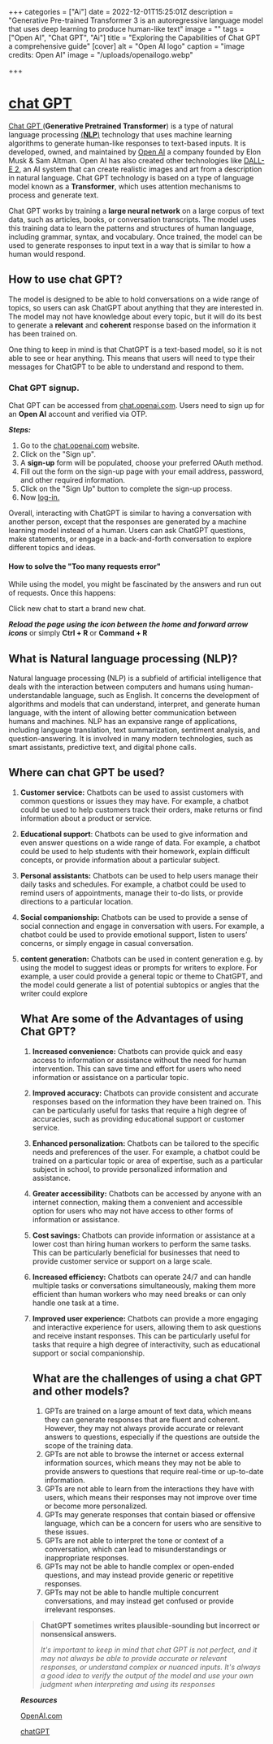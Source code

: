 +++
categories = ["Ai"]
date = 2022-12-01T15:25:01Z
description = "Generative Pre-trained Transformer 3 is an autoregressive language model that uses deep learning to produce human-like text"
image = ""
tags = ["Open AI", "Chat GPT", "Ai"]
title = "Exploring the Capabilities of Chat GPT a comprehensive guide"
[cover]
alt = "Open AI logo"
caption = "image credits: Open AI"
image = "/uploads/openailogo.webp"

+++
# [chat GPT](https://chat.openai.com/chat)

[Chat GPT ](https://chat.openai.com/chat)(**Generative Pretrained Transformer**) is a type of natural language processing [(**NLP**)](https://blog.bunnieabc.com/posts/what-is-chat-gpt-and-why-you-need-it/#what-is-natural-language-processing-nlp) technology that uses machine learning algorithms to generate human-like responses to text-based inputs. It is developed, owned, and maintained by [Open AI](https://en.wikipedia.org/wiki/OpenAI) a company founded by Elon Musk & Sam Altman. Open AI has also created other technologies like [DALL-E 2](https://blog.bunnieabc.com/posts/what-are-the-best-ai-image-generator-tools/#dall-e-2httpsopenaicomdall-e-2), an AI system that can create realistic images and art from a description in natural language. Chat GPT technology is based on a type of language model known as a **Transformer**, which uses attention mechanisms to process and generate text.

Chat GPT works by training a **large neural network** on a large corpus of text data, such as articles, books, or conversation transcripts. The model uses this training data to learn the patterns and structures of human language, including grammar, syntax, and vocabulary. Once trained, the model can be used to generate responses to input text in a way that is similar to how a human would respond.

## How to use chat GPT?

The model is designed to be able to hold conversations on a wide range of topics, so users can ask ChatGPT about anything that they are interested in. The model may not have knowledge about every topic, but it will do its best to generate a **relevant** and **coherent** response based on the information it has been trained on.

One thing to keep in mind is that ChatGPT is a text-based model, so it is not able to see or hear anything. This means that users will need to type their messages for ChatGPT to be able to understand and respond to them.

### Chat GPT signup.

Chat GPT can be accessed from [chat.openai.com](chat.openai.com). Users need to sign up for an **Open AI** account and verified via OTP.

**_Steps:_**

1. Go to the [chat.openai.com]() website.
2. Click on the "Sign up".
3. A **sign-up** form will be populated, choose your preferred OAuth method.
4. Fill out the form on the sign-up page with your email address, password, and other required information.
5. Click on the "Sign Up" button to complete the sign-up process.
6. Now [log-in.](https://chat.openai.com/auth/login)

Overall, interacting with ChatGPT is similar to having a conversation with another person, except that the responses are generated by a machine learning model instead of a human. Users can ask ChatGPT questions, make statements, or engage in a back-and-forth conversation to explore different topics and ideas.

#### How to solve the "Too many requests error"

While using the model, you might be fascinated by the answers and run out of requests. Once this happens:

Click new chat to start a brand new chat.

**_Reload the page using the icon between the home and forward arrow icons_** or simply **Ctrl + R** or **Command + R**

## What is Natural language processing (NLP)?

Natural language processing (NLP) is a subfield of artificial intelligence that deals with the interaction between computers and humans using human-understandable language, such as English. It concerns the development of algorithms and models that can understand, interpret, and generate human language, with the intent of allowing better communication between humans and machines. NLP has an expansive range of applications, including language translation, text summarization, sentiment analysis, and question-answering. It is involved in many modern technologies, such as smart assistants, predictive text, and digital phone calls.

## Where can chat GPT be used?

1. **Customer service:** Chatbots can be used to assist customers with common questions or issues they may have. For example, a chatbot could be used to help customers track their orders, make returns or find information about a product or service.
2. **Educational support**: Chatbots can be used to give information and even answer questions on a wide range of data. For example, a chatbot could be used to help students with their homework, explain difficult concepts, or provide information about a particular subject.
3. **Personal assistants:** Chatbots can be used to help users manage their daily tasks and schedules. For example, a chatbot could be used to remind users of appointments, manage their to-do lists, or provide directions to a particular location.
4. **Social companionship:** Chatbots can be used to provide a sense of social connection and engage in conversation with users. For example, a chatbot could be used to provide emotional support, listen to users’ concerns, or simply engage in casual conversation.
5. **content generation:** Chatbots can be used in content generation e.g. by using the model to suggest ideas or prompts for writers to explore. For example, a user could provide a general topic or theme to ChatGPT, and the model could generate a list of potential subtopics or angles that the writer could explore

   ## What Are some of the Advantages of using Chat GPT?
   1. **Increased convenience:** Chatbots can provide quick and easy access to information or assistance without the need for human intervention. This can save time and effort for users who need information or assistance on a particular topic.
   2. **Improved accuracy:** Chatbots can provide consistent and accurate responses based on the information they have been trained on. This can be particularly useful for tasks that require a high degree of accuracies, such as providing educational support or customer service.
   3. **Enhanced personalization:** Chatbots can be tailored to the specific needs and preferences of the user. For example, a chatbot could be trained on a particular topic or area of expertise, such as a particular subject in school, to provide personalized information and assistance.
   4. **Greater accessibility:** Chatbots can be accessed by anyone with an internet connection, making them a convenient and accessible option for users who may not have access to other forms of information or assistance.
   5. **Cost savings:** Chatbots can provide information or assistance at a lower cost than hiring human workers to perform the same tasks. This can be particularly beneficial for businesses that need to provide customer service or support on a large scale.
   6. **Increased efficiency:** Chatbots can operate 24/7 and can handle multiple tasks or conversations simultaneously, making them more efficient than human workers who may need breaks or can only handle one task at a time.
   7. **Improved user experience:** Chatbots can provide a more engaging and interactive experience for users, allowing them to ask questions and receive instant responses. This can be particularly useful for tasks that require a high degree of interactivity, such as educational support or social companionship.

      ## What are the challenges of using a chat GPT and other models?
      1. GPTs are trained on a large amount of text data, which means they can generate responses that are fluent and coherent. However, they may not always provide accurate or relevant answers to questions, especially if the questions are outside the scope of the training data.
      2. GPTs are not able to browse the internet or access external information sources, which means they may not be able to provide answers to questions that require real-time or up-to-date information.
      3. GPTs are not able to learn from the interactions they have with users, which means their responses may not improve over time or become more personalized.
      4. GPTs may generate responses that contain biased or offensive language, which can be a concern for users who are sensitive to these issues.
      5. GPTs are not able to interpret the tone or context of a conversation, which can lead to misunderstandings or inappropriate responses.
      6. GPTs may not be able to handle complex or open-ended questions, and may instead provide generic or repetitive responses.
      7. GPTs may not be able to handle multiple concurrent conversations, and may instead get confused or provide irrelevant responses.

   > **ChatGPT sometimes writes plausible-sounding but incorrect or nonsensical answers.**
   >
   > _It's important to keep in mind that chat GPT is not perfect, and it may not always be able to provide accurate or relevant responses, or understand complex or nuanced inputs. It's always a good idea to verify the output of the model and use your own judgment when interpreting and using its responses_

   **_Resources_**

   [OpenAI.com]()

   [chatGPT](chat.openai.com)